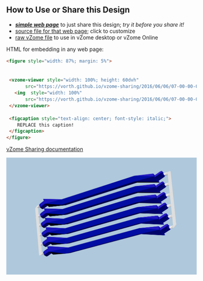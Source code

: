 
## How to Use or Share this Design

 - [***simple web page***](<https://vorth.github.io/vzome-sharing/2016/06/06/07-00-00-000Z-navy-6-medium-sprued/>) to just share this design; *try it before you share it!*
 - [source file for that web page](<https://github.com/vorth/vzome-sharing/edit/main/2016/06/06/07-00-00-000Z-navy-6-medium-sprued/index.md>); click to customize
 - [raw vZome file](<https://raw.githubusercontent.com/vorth/vzome-sharing/main/2016/06/06/07-00-00-000Z-navy-6-medium-sprued/navy-6-medium-sprued.vZome>) to use in vZome desktop or vZome Online
 
 HTML for embedding in any web page:
 ```html
<figure style="width: 87%; margin: 5%">
  
  
  <vzome-viewer style="width: 100%; height: 60dvh" 
        src="https://vorth.github.io/vzome-sharing/2016/06/06/07-00-00-000Z-navy-6-medium-sprued/navy-6-medium-sprued.vZome" >
    <img  style="width: 100%"
        src="https://vorth.github.io/vzome-sharing/2016/06/06/07-00-00-000Z-navy-6-medium-sprued/navy-6-medium-sprued.png" >
  </vzome-viewer>

  <figcaption style="text-align: center; font-style: italic;">
     REPLACE this caption!
  </figcaption>
</figure>

 ```

[vZome Sharing documentation](https://vzome.github.io/vzome/sharing.html#how-it-works)

![Image](<navy-6-medium-sprued.png>)


